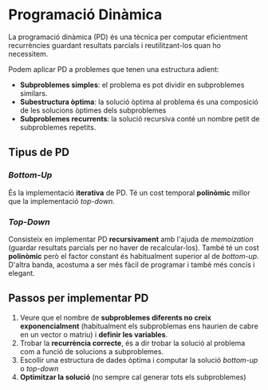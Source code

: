 # Programació Dinàmica

La programació dinàmica (PD) és una tècnica per computar eficientment recurrències guardant resultats parcials i reutilitzant-los quan ho necessitem.

Podem aplicar PD a problemes que tenen una estructura adient:

* **Subproblemes simples**: el problema es pot dividir en subproblemes similars.
* **Subestructura òptima**: la solució òptima al problema és una composició de les solucions òptimes dels subproblemes
* **Subproblemes recurrents**: la solució recursiva conté un nombre petit de subproblemes repetits.

## Tipus de PD

### *Bottom-Up*

És la implementació **iterativa** de PD. Té un cost temporal **polinòmic** millor que la implementació *top-down*.

### *Top-Down*

Consisteix en implementar PD **recursivament** amb l'ajuda de *memoization* (guardar resultats parcials per no haver de recalcular-los). També té un cost **polinòmic** però el factor constant és habitualment superior al de *bottom-up*. D'altra banda, acostuma a ser més fàcil de programar i també més concís i elegant.

## Passos per implementar PD

1. Veure que el nombre de **subproblemes diferents no creix exponencialment** (habitualment els subproblemas ens haurien de cabre en un vector o matriu) i **definir les variables**.
2. Trobar la **recurrència correcte**, és a dir trobar la solució al problema com a funció de solucions a subproblemes.
3. Escollir una estructura de dades òptima i computar la solució *bottom-up* o *top-down*
4. **Optimitzar la solució** (no sempre cal generar tots els subproblemes)

